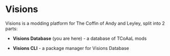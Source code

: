 # Visions

Visions is a modding platform for The Coffin of Andy and Leyley, split into 2 parts:

- **Visions Database** (you are here) - a database of TCoAaL mods

- **Visions CLI** - a package manager for Visions Database
